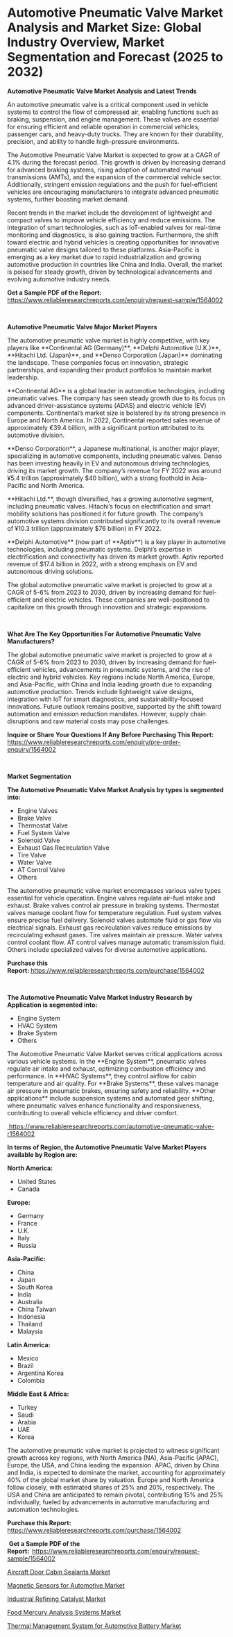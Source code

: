<p><h1>Automotive Pneumatic Valve Market Analysis and Market Size: Global Industry Overview, Market Segmentation and Forecast (2025 to 2032)</h1></p><p><strong>Automotive Pneumatic Valve Market Analysis and Latest Trends</strong></p>
<p><p>An automotive pneumatic valve is a critical component used in vehicle systems to control the flow of compressed air, enabling functions such as braking, suspension, and engine management. These valves are essential for ensuring efficient and reliable operation in commercial vehicles, passenger cars, and heavy-duty trucks. They are known for their durability, precision, and ability to handle high-pressure environments.</p><p>The Automotive Pneumatic Valve Market is expected to grow at a CAGR of 4.1% during the forecast period. This growth is driven by increasing demand for advanced braking systems, rising adoption of automated manual transmissions (AMTs), and the expansion of the commercial vehicle sector. Additionally, stringent emission regulations and the push for fuel-efficient vehicles are encouraging manufacturers to integrate advanced pneumatic systems, further boosting market demand.</p><p>Recent trends in the market include the development of lightweight and compact valves to improve vehicle efficiency and reduce emissions. The integration of smart technologies, such as IoT-enabled valves for real-time monitoring and diagnostics, is also gaining traction. Furthermore, the shift toward electric and hybrid vehicles is creating opportunities for innovative pneumatic valve designs tailored to these platforms. Asia-Pacific is emerging as a key market due to rapid industrialization and growing automotive production in countries like China and India. Overall, the market is poised for steady growth, driven by technological advancements and evolving automotive industry needs.</p></p>
<p><strong>Get a Sample PDF of the Report:&nbsp;</strong> <a href="https://www.reliableresearchreports.com/enquiry/request-sample/1564002?utm_campaign=16&utm_medium=2&utm_source=Github&utm_content=ia&utm_term=23012025&utm_id=automotive-pneumatic-valve">https://www.reliableresearchreports.com/enquiry/request-sample/1564002</a></p>
<p>&nbsp;</p>
<p><strong>Automotive Pneumatic Valve Major Market Players</strong></p>
<p><p>The automotive pneumatic valve market is highly competitive, with key players like **Continental AG (Germany)**, **Delphi Automotive (U.K.)**, **Hitachi Ltd. (Japan)**, and **Denso Corporation (Japan)** dominating the landscape. These companies focus on innovation, strategic partnerships, and expanding their product portfolios to maintain market leadership.</p><p>**Continental AG** is a global leader in automotive technologies, including pneumatic valves. The company has seen steady growth due to its focus on advanced driver-assistance systems (ADAS) and electric vehicle (EV) components. Continental’s market size is bolstered by its strong presence in Europe and North America. In 2022, Continental reported sales revenue of approximately €39.4 billion, with a significant portion attributed to its automotive division.</p><p>**Denso Corporation**, a Japanese multinational, is another major player, specializing in automotive components, including pneumatic valves. Denso has been investing heavily in EV and autonomous driving technologies, driving its market growth. The company’s revenue for FY 2022 was around ¥5.4 trillion (approximately $40 billion), with a strong foothold in Asia-Pacific and North America.</p><p>**Hitachi Ltd.**, though diversified, has a growing automotive segment, including pneumatic valves. Hitachi’s focus on electrification and smart mobility solutions has positioned it for future growth. The company’s automotive systems division contributed significantly to its overall revenue of ¥10.3 trillion (approximately $76 billion) in FY 2022.</p><p>**Delphi Automotive** (now part of **Aptiv**) is a key player in automotive technologies, including pneumatic systems. Delphi’s expertise in electrification and connectivity has driven its market growth. Aptiv reported revenue of $17.4 billion in 2022, with a strong emphasis on EV and autonomous driving solutions.</p><p>The global automotive pneumatic valve market is projected to grow at a CAGR of 5-6% from 2023 to 2030, driven by increasing demand for fuel-efficient and electric vehicles. These companies are well-positioned to capitalize on this growth through innovation and strategic expansions.</p></p>
<p>&nbsp;</p>
<p><strong>What Are The Key Opportunities For Automotive Pneumatic Valve Manufacturers?</strong></p>
<p><p>The global automotive pneumatic valve market is projected to grow at a CAGR of 5-6% from 2023 to 2030, driven by increasing demand for fuel-efficient vehicles, advancements in pneumatic systems, and the rise of electric and hybrid vehicles. Key regions include North America, Europe, and Asia-Pacific, with China and India leading growth due to expanding automotive production. Trends include lightweight valve designs, integration with IoT for smart diagnostics, and sustainability-focused innovations. Future outlook remains positive, supported by the shift toward automation and emission reduction mandates. However, supply chain disruptions and raw material costs may pose challenges.</p></p>
<p><strong>Inquire or Share Your Questions If Any Before Purchasing This Report:</strong> <a href="https://www.reliableresearchreports.com/enquiry/pre-order-enquiry/1564002?utm_campaign=16&utm_medium=2&utm_source=Github&utm_content=ia&utm_term=23012025&utm_id=automotive-pneumatic-valve">https://www.reliableresearchreports.com/enquiry/pre-order-enquiry/1564002</a></p>
<p>&nbsp;</p>
<p><strong>Market Segmentation</strong></p>
<p><strong>The Automotive Pneumatic Valve Market Analysis by types is segmented into:</strong></p>
<p><ul><li>Engine Valves</li><li>Brake Valve</li><li>Thermostat Valve</li><li>Fuel System Valve</li><li>Solenoid Valve</li><li>Exhaust Gas Recirculation Valve</li><li>Tire Valve</li><li>Water Valve</li><li>AT Control Valve</li><li>Others</li></ul></p>
<p><p>The automotive pneumatic valve market encompasses various valve types essential for vehicle operation. Engine valves regulate air-fuel intake and exhaust. Brake valves control air pressure in braking systems. Thermostat valves manage coolant flow for temperature regulation. Fuel system valves ensure precise fuel delivery. Solenoid valves automate fluid or gas flow via electrical signals. Exhaust gas recirculation valves reduce emissions by recirculating exhaust gases. Tire valves maintain air pressure. Water valves control coolant flow. AT control valves manage automatic transmission fluid. Others include specialized valves for diverse automotive applications.</p></p>
<p><strong>Purchase this Report:&nbsp;</strong><a href="https://www.reliableresearchreports.com/purchase/1564002?utm_campaign=16&utm_medium=2&utm_source=Github&utm_content=ia&utm_term=23012025&utm_id=automotive-pneumatic-valve">https://www.reliableresearchreports.com/purchase/1564002</a></p>
<p>&nbsp;</p>
<p><strong>The Automotive Pneumatic Valve Market Industry Research by Application is segmented into:</strong></p>
<p><ul><li>Engine System</li><li>HVAC System</li><li>Brake System</li><li>Others</li></ul></p>
<p><p>The Automotive Pneumatic Valve Market serves critical applications across various vehicle systems. In the **Engine System**, pneumatic valves regulate air intake and exhaust, optimizing combustion efficiency and performance. In **HVAC Systems**, they control airflow for cabin temperature and air quality. For **Brake Systems**, these valves manage air pressure in pneumatic brakes, ensuring safety and reliability. **Other applications** include suspension systems and automated gear shifting, where pneumatic valves enhance functionality and responsiveness, contributing to overall vehicle efficiency and driver comfort.</p></p>
<p><a href="https://www.reliableresearchreports.com/automotive-pneumatic-valve-r1564002?utm_campaign=16&utm_medium=2&utm_source=Github&utm_content=ia&utm_term=23012025&utm_id=automotive-pneumatic-valve">&nbsp;https://www.reliableresearchreports.com/automotive-pneumatic-valve-r1564002</a></p>
<p><strong>In terms of Region, the Automotive Pneumatic Valve Market Players available by Region are:</strong></p>
<p>
    <p> <strong> North America: </strong>
        <ul>
            <li>United States</li>
            <li>Canada</li>
        </ul>
        </p> 
    <p> <strong> Europe: </strong>
        <ul>
            <li>Germany</li>
            <li>France</li>
            <li>U.K.</li>
            <li>Italy</li>
            <li>Russia</li>
        </ul>
        </p> 
    <p> <strong> Asia-Pacific: </strong>
        <ul>
            <li>China</li>
            <li>Japan</li>
            <li>South Korea</li>
            <li>India</li>
            <li>Australia</li>
            <li>China Taiwan</li>
            <li>Indonesia</li>
            <li>Thailand</li>
            <li>Malaysia</li>
        </ul>
        </p> 
    <p> <strong> Latin America: </strong>
        <ul>
            <li>Mexico</li>
            <li>Brazil</li>
            <li>Argentina Korea</li>
            <li>Colombia</li>
        </ul>
        </p> 
    <p> <strong> Middle East & Africa: </strong>
        <ul>
            <li>Turkey</li>
            <li>Saudi</li>
            <li>Arabia</li>
            <li>UAE</li>
            <li>Korea</li>
        </ul>
    </p>
    </p>
<p><p>The automotive pneumatic valve market is projected to witness significant growth across key regions, with North America (NA), Asia-Pacific (APAC), Europe, the USA, and China leading the expansion. APAC, driven by China and India, is expected to dominate the market, accounting for approximately 40% of the global market share by valuation. Europe and North America follow closely, with estimated shares of 25% and 20%, respectively. The USA and China are anticipated to remain pivotal, contributing 15% and 25% individually, fueled by advancements in automotive manufacturing and automation technologies.</p></p>
<p><strong>Purchase this Report: </strong><a href="https://www.reliableresearchreports.com/purchase/1564002?utm_campaign=16&utm_medium=2&utm_source=Github&utm_content=ia&utm_term=23012025&utm_id=automotive-pneumatic-valve">https://www.reliableresearchreports.com/purchase/1564002</a></p>
<p>&nbsp;<strong>Get a Sample PDF of the Report:&nbsp;&nbsp;</strong><a href="https://www.reliableresearchreports.com/enquiry/request-sample/1564002?utm_campaign=16&utm_medium=2&utm_source=Github&utm_content=ia&utm_term=23012025&utm_id=automotive-pneumatic-valve">https://www.reliableresearchreports.com/enquiry/request-sample/1564002</a></p>
<p><strong></strong></p>
<p><p><a href="https://www.linkedin.com/pulse/exploring-aircraft-door-cabin-sealants-market-dynamics-projected-cz6we?utm_campaign=16&utm_medium=2&utm_source=Github&utm_content=ia&utm_term=23012025&utm_id=automotive-pneumatic-valve">Aircraft Door Cabin Sealants Market</a></p><p><a href="https://github.com/MariaWashington76/Market-Research-Report-List-1/blob/main/magnetic-sensors-for-automotive-market.md?utm_campaign=16&utm_medium=2&utm_source=Github&utm_content=ia&utm_term=23012025&utm_id=automotive-pneumatic-valve">Magnetic Sensors for Automotive Market</a></p><p><a href="https://www.linkedin.com/pulse/market-dynamics-detailed-examination-industrial-refining-barpf?utm_campaign=16&utm_medium=2&utm_source=Github&utm_content=ia&utm_term=23012025&utm_id=automotive-pneumatic-valve">Industrial Refining Catalyst Market</a></p><p><a href="https://www.linkedin.com/pulse/deep-insights-food-mercury-analysis-systems-market-size-htzxe?utm_campaign=16&utm_medium=2&utm_source=Github&utm_content=ia&utm_term=23012025&utm_id=automotive-pneumatic-valve">Food Mercury Analysis Systems Market</a></p><p><a href="https://github.com/rosamariarocque98/Market-Research-Report-List-1/blob/main/thermal-management-system-for-automotive-battery-market.md?utm_campaign=16&utm_medium=2&utm_source=Github&utm_content=ia&utm_term=23012025&utm_id=automotive-pneumatic-valve">Thermal Management System for Automotive Battery Market</a></p></p>